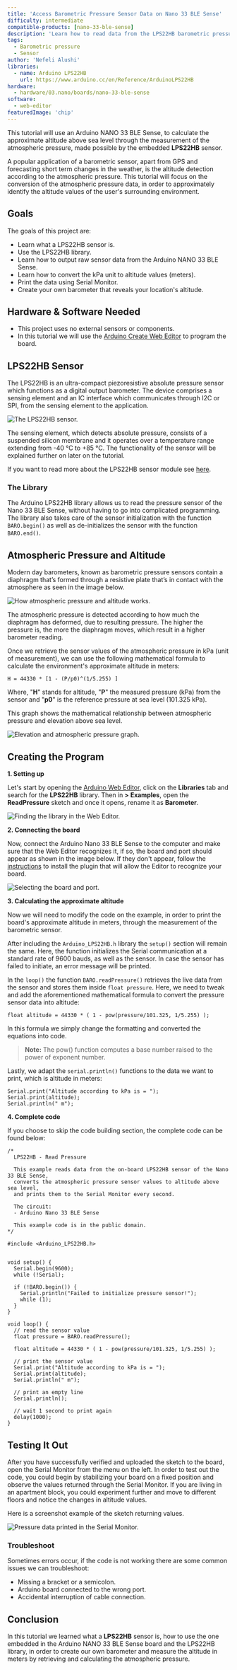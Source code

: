 ```yaml
---
title: 'Access Barometric Pressure Sensor Data on Nano 33 BLE Sense'
difficulty: intermediate
compatible-products: [nano-33-ble-sense]
description: 'Learn how to read data from the LPS22HB barometric pressure sensor on the Nano 33 BLE Sense board.'
tags:
  - Barometric pressure
  - Sensor
author: 'Nefeli Alushi'
libraries: 
  - name: Arduino LPS22HB
    url: https://www.arduino.cc/en/Reference/ArduinoLPS22HB
hardware:
  - hardware/03.nano/boards/nano-33-ble-sense
software:
  - web-editor
featuredImage: 'chip'
---
```


This tutorial will use an Arduino NANO 33 BLE Sense, to calculate the approximate altitude above sea level through the measurement of the atmospheric pressure, made possible by the embedded **LPS22HB** sensor. 

A popular application of a barometric sensor, apart from GPS and forecasting short term changes in the weather, is the altitude detection according to the atmospheric pressure. This tutorial will focus on the conversion of the atmospheric pressure data, in order to approximately identify the altitude values of the user's surrounding environment.


## Goals
The goals of this project are:
 - Learn what a LPS22HB sensor is.
 - Use the LPS22HB library.
 - Learn how to output raw sensor data from the Arduino NANO 33 BLE Sense.
 - Learn how to convert the kPa unit to altitude values (meters).
 - Print the data using Serial Monitor.
 - Create your own barometer that reveals your location's altitude.


## Hardware & Software Needed
* This project uses no external sensors or components. 
* In this tutorial we will use the [Arduino Create Web Editor](https://create.arduino.cc/editor) to program the board. 


## LPS22HB Sensor
The LPS22HB is an ultra-compact piezoresistive absolute pressure sensor which functions as a digital output barometer. The device comprises a sensing element and an IC interface which communicates through I2C or SPI, from the sensing element to the application. 

![The LPS22HB sensor.](assets/nano33BS_05_sensor.png)

The sensing element, which detects absolute pressure, consists of a suspended silicon membrane and it operates over a temperature range extending from -40 °C to +85 °C. The functionality of the sensor will be explained further on later on the tutorial.

If you want to read more about the LPS22HB sensor module see <a href="https://content.arduino.cc/assets/Nano_BLE_Sense_lps22hb.pdf" target="_blank">here</a>. 


### The Library
The Arduino LPS22HB library allows us to read the pressure sensor of the Nano 33 BLE Sense, without having to go into complicated programming. The library also takes care of the sensor initialization with the function `BARO.begin()` as well as de-initializes the sensor with the function `BARO.end()`. 


## Atmospheric Pressure and Altitude
Modern day barometers, known as barometric pressure sensors contain a diaphragm that’s formed through a resistive plate that’s in contact with the atmosphere as seen in the image below.

![How atmospheric pressure and altitude works.](assets/nano33BS_05_illustration.png)

The atmospheric pressure is detected according to how much the diaphragm has deformed, due to resulting pressure. The higher the pressure is, the more the diaphragm moves, which result in a higher barometer reading. 

Once we retrieve the sensor values of the atmospheric pressure in kPa (unit of measurement), we can use the following mathematical formula to calculate the environment's approximate altitude in meters:

` H = 44330 * [1 - (P/p0)^(1/5.255) ] `

Where, "**H**" stands for altitude, "**P**" the measured pressure (kPa) from the sensor and "**p0**" is the reference pressure at sea level (101.325 kPa).

This graph shows the mathematical relationship between atmospheric pressure and elevation above sea level. 

![Elevation and atmospheric pressure graph.](assets/nano33BS_05_graph.png)


## Creating the Program

**1. Setting up**

Let's start by opening the [Arduino Web Editor](https://create.arduino.cc/editor), click on the **Libraries** tab and search for the **LPS22HB** library. Then in **> Examples**, open the **ReadPressure** sketch and once it opens, rename it as **Barometer**.

![Finding the library in the Web Editor.](./assets/nano33BS_05_library.png)


**2. Connecting the board**

Now, connect the Arduino Nano 33 BLE Sense to the computer and make sure that the Web Editor recognizes it, if so, the board and port should appear as shown in the image below. If they don't appear, follow the [instructions](https://create.arduino.cc/getting-started/plugin/welcome) to install the plugin that will allow the Editor to recognize your board.


![Selecting the board and port.](assets/nano33BS_05_board_port.png)


**3. Calculating the approximate altitude**

Now we will need to modify the code on the example, in order to print the board's approximate altitude in meters, through the measurement of the barometric sensor.

After including the `Arduino_LPS22HB.h` library the `setup()` section will remain the same. Here, the function initializes the Serial communication at a standard rate of 9600 bauds, as well as the sensor. In case the sensor has failed to initiate, an error message will be printed.

In the `loop()` the function `BARO.readPressure()` retrieves the live data from the sensor and stores them inside `float pressure`. Here, we need to tweak and add the aforementioned mathematical formula to convert the pressure sensor data into altitude: 

`float altitude = 44330 * ( 1 - pow(pressure/101.325, 1/5.255) );`

In this formula we simply change the formatting and converted the equations into code. 

>**Note:** The pow() function computes a base number raised to the power of exponent number.

Lastly, we adapt the `serial.println()` functions to the data we want to print, which is altitude in meters:

```arduino
Serial.print("Altitude according to kPa is = ");
Serial.print(altitude);
Serial.println(" m");

```

**4. Complete code**

If you choose to skip the code building section, the complete code can be found below:

```arduino
/*
  LPS22HB - Read Pressure

  This example reads data from the on-board LPS22HB sensor of the Nano 33 BLE Sense, 
  converts the atmospheric pressure sensor values to altitude above sea level,
  and prints them to the Serial Monitor every second.

  The circuit:
  - Arduino Nano 33 BLE Sense

  This example code is in the public domain.
*/

#include <Arduino_LPS22HB.h>


void setup() {
  Serial.begin(9600);
  while (!Serial);

  if (!BARO.begin()) {
    Serial.println("Failed to initialize pressure sensor!");
    while (1);
  }
}

void loop() {
  // read the sensor value
  float pressure = BARO.readPressure();

  float altitude = 44330 * ( 1 - pow(pressure/101.325, 1/5.255) );

  // print the sensor value
  Serial.print("Altitude according to kPa is = ");
  Serial.print(altitude);
  Serial.println(" m");

  // print an empty line
  Serial.println();

  // wait 1 second to print again
  delay(1000);
}
```


## Testing It Out

After you have successfully verified and uploaded the sketch to the board, open the Serial Monitor from the menu on the left. In order to test out the code, you could begin by stabilizing your board on a fixed position and observe the values returned through the Serial Monitor. If you are living in an apartment block, you could experiment further and move to different floors and notice the changes in altitude values.

Here is a screenshot example of the sketch returning values.

![Pressure data printed in the Serial Monitor.](assets/nano33BS_05_printing_values.png)


### Troubleshoot

Sometimes errors occur, if the code is not working there are some common issues we can troubleshoot:
- Missing a bracket or a semicolon.
- Arduino board connected to the wrong port. 
- Accidental interruption of cable connection.


## Conclusion
In this tutorial we learned what a **LPS22HB** sensor is, how to use the one embedded in the Arduino NANO 33 BLE Sense board and the LPS22HB library, in order to create our own barometer and measure the altitude in meters by retrieving and calculating the atmospheric pressure.

